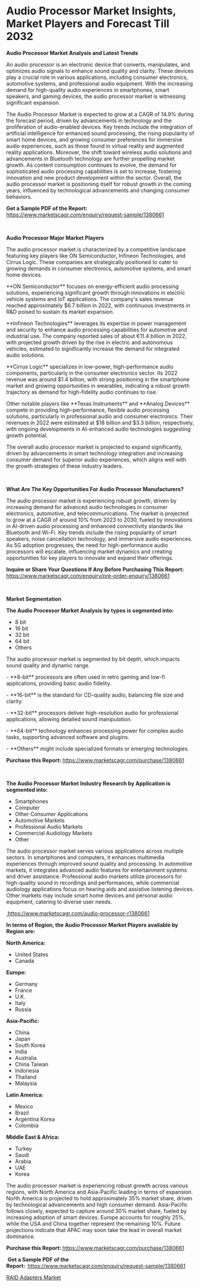 <p><h1>Audio Processor Market Insights, Market Players and Forecast Till 2032</h1></p><p><strong>Audio Processor Market Analysis and Latest Trends</strong></p>
<p><p>An audio processor is an electronic device that converts, manipulates, and optimizes audio signals to enhance sound quality and clarity. These devices play a crucial role in various applications, including consumer electronics, automotive systems, and professional audio equipment. With the increasing demand for high-quality audio experiences in smartphones, smart speakers, and gaming devices, the audio processor market is witnessing significant expansion.</p><p>The Audio Processor Market is expected to grow at a CAGR of 14.9% during the forecast period, driven by advancements in technology and the proliferation of audio-enabled devices. Key trends include the integration of artificial intelligence for enhanced sound processing, the rising popularity of smart home devices, and growing consumer preferences for immersive audio experiences, such as those found in virtual reality and augmented reality applications. Moreover, the shift toward wireless audio solutions and advancements in Bluetooth technology are further propelling market growth. As content consumption continues to evolve, the demand for sophisticated audio processing capabilities is set to increase, fostering innovation and new product development within the sector. Overall, the audio processor market is positioning itself for robust growth in the coming years, influenced by technological advancements and changing consumer behaviors.</p></p>
<p><strong>Get a Sample PDF of the Report:&nbsp;</strong> <a href="https://www.marketscagr.com/enquiry/request-sample/1380661?utm_campaign=2291&utm_medium=2&utm_source=Github&utm_content=ia&utm_term=11022025&utm_id=audio-processor">https://www.marketscagr.com/enquiry/request-sample/1380661</a></p>
<p>&nbsp;</p>
<p><strong>Audio Processor Major Market Players</strong></p>
<p><p>The audio processor market is characterized by a competitive landscape featuring key players like ON Semiconductor, Infineon Technologies, and Cirrus Logic. These companies are strategically positioned to cater to growing demands in consumer electronics, automotive systems, and smart home devices.</p><p>**ON Semiconductor** focuses on energy-efficient audio processing solutions, experiencing significant growth through innovations in electric vehicle systems and IoT applications. The company's sales revenue reached approximately $6.7 billion in 2022, with continuous investments in R&D poised to sustain its market expansion.</p><p>**Infineon Technologies** leverages its expertise in power management and security to enhance audio processing capabilities for automotive and industrial use. The company reported sales of about €11.4 billion in 2022, with projected growth driven by the rise in electric and autonomous vehicles, estimated to significantly increase the demand for integrated audio solutions.</p><p>**Cirrus Logic** specializes in low-power, high-performance audio components, particularly in the consumer electronics sector. Its 2022 revenue was around $1.4 billion, with strong positioning in the smartphone market and growing opportunities in wearables, indicating a robust growth trajectory as demand for high-fidelity audio continues to rise.</p><p>Other notable players like **Texas Instruments** and **Analog Devices** compete in providing high-performance, flexible audio processing solutions, particularly in professional audio and consumer electronics. Their revenues in 2022 were estimated at $18 billion and $3.3 billion, respectively, with ongoing developments in AI-enhanced audio technologies suggesting growth potential.</p><p>The overall audio processor market is projected to expand significantly, driven by advancements in smart technology integration and increasing consumer demand for superior audio experiences, which aligns well with the growth strategies of these industry leaders.</p></p>
<p>&nbsp;</p>
<p><strong>What Are The Key Opportunities For Audio Processor Manufacturers?</strong></p>
<p><p>The audio processor market is experiencing robust growth, driven by increasing demand for advanced audio technologies in consumer electronics, automotive, and telecommunications. The market is projected to grow at a CAGR of around 10% from 2023 to 2030, fueled by innovations in AI-driven audio processing and enhanced connectivity standards like Bluetooth and Wi-Fi. Key trends include the rising popularity of smart speakers, noise cancellation technology, and immersive audio experiences. As 5G adoption progresses, the need for high-performance audio processors will escalate, influencing market dynamics and creating opportunities for key players to innovate and expand their offerings.</p></p>
<p><strong>Inquire or Share Your Questions If Any Before Purchasing This Report:</strong> <a href="https://www.marketscagr.com/enquiry/pre-order-enquiry/1380661?utm_campaign=2291&utm_medium=2&utm_source=Github&utm_content=ia&utm_term=11022025&utm_id=audio-processor">https://www.marketscagr.com/enquiry/pre-order-enquiry/1380661</a></p>
<p>&nbsp;</p>
<p><strong>Market Segmentation</strong></p>
<p><strong>The Audio Processor Market Analysis by types is segmented into:</strong></p>
<p><ul><li>8 bit</li><li>16 bit</li><li>32 bit</li><li>64 bit</li><li>Others</li></ul></p>
<p><p>The audio processor market is segmented by bit depth, which impacts sound quality and dynamic range. </p><p>- **8-bit** processors are often used in retro gaming and low-fi applications, providing basic audio fidelity.  </p><p>- **16-bit** is the standard for CD-quality audio, balancing file size and clarity.  </p><p>- **32-bit** processors deliver high-resolution audio for professional applications, allowing detailed sound manipulation.  </p><p>- **64-bit** technology enhances processing power for complex audio tasks, supporting advanced software and plugins.  </p><p>- **Others** might include specialized formats or emerging technologies.</p></p>
<p><strong>Purchase this Report:&nbsp;</strong><a href="https://www.marketscagr.com/purchase/1380661?utm_campaign=2291&utm_medium=2&utm_source=Github&utm_content=ia&utm_term=11022025&utm_id=audio-processor">https://www.marketscagr.com/purchase/1380661</a></p>
<p>&nbsp;</p>
<p><strong>The Audio Processor Market Industry Research by Application is segmented into:</strong></p>
<p><ul><li>Smartphones</li><li>Computer</li><li>Other Consumer Applications</li><li>Automotive Markets</li><li>Professional Audio Markets</li><li>Commercial Audiology Markets</li><li>Other</li></ul></p>
<p><p>The audio processor market serves various applications across multiple sectors. In smartphones and computers, it enhances multimedia experiences through improved sound quality and processing. In automotive markets, it integrates advanced audio features for entertainment systems and driver assistance. Professional audio markets utilize processors for high-quality sound in recordings and performances, while commercial audiology applications focus on hearing aids and assistive listening devices. Other markets may include smart home devices and personal audio equipment, catering to diverse user needs.</p></p>
<p><a href="https://www.marketscagr.com/audio-processor-r1380661?utm_campaign=2291&utm_medium=2&utm_source=Github&utm_content=ia&utm_term=11022025&utm_id=audio-processor">&nbsp;https://www.marketscagr.com/audio-processor-r1380661</a></p>
<p><strong>In terms of Region, the Audio Processor Market Players available by Region are:</strong></p>
<p>
    <p> <strong> North America: </strong>
        <ul>
            <li>United States</li>
            <li>Canada</li>
        </ul>
        </p> 
    <p> <strong> Europe: </strong>
        <ul>
            <li>Germany</li>
            <li>France</li>
            <li>U.K.</li>
            <li>Italy</li>
            <li>Russia</li>
        </ul>
        </p> 
    <p> <strong> Asia-Pacific: </strong>
        <ul>
            <li>China</li>
            <li>Japan</li>
            <li>South Korea</li>
            <li>India</li>
            <li>Australia</li>
            <li>China Taiwan</li>
            <li>Indonesia</li>
            <li>Thailand</li>
            <li>Malaysia</li>
        </ul>
        </p> 
    <p> <strong> Latin America: </strong>
        <ul>
            <li>Mexico</li>
            <li>Brazil</li>
            <li>Argentina Korea</li>
            <li>Colombia</li>
        </ul>
        </p> 
    <p> <strong> Middle East & Africa: </strong>
        <ul>
            <li>Turkey</li>
            <li>Saudi</li>
            <li>Arabia</li>
            <li>UAE</li>
            <li>Korea</li>
        </ul>
    </p>
    </p>
<p><p>The audio processor market is experiencing robust growth across various regions, with North America and Asia-Pacific leading in terms of expansion. North America is projected to hold approximately 35% market share, driven by technological advancements and high consumer demand. Asia-Pacific follows closely, expected to capture around 30% market share, fueled by increasing adoption of smart devices. Europe accounts for roughly 25%, while the USA and China together represent the remaining 10%. Future projections indicate that APAC may soon take the lead in overall market dominance.</p></p>
<p><strong>Purchase this Report: </strong><a href="https://www.marketscagr.com/purchase/1380661?utm_campaign=2291&utm_medium=2&utm_source=Github&utm_content=ia&utm_term=11022025&utm_id=audio-processor">https://www.marketscagr.com/purchase/1380661</a></p>
<p>&nbsp;<strong>Get a Sample PDF of the Report:&nbsp;&nbsp;</strong><a href="https://www.marketscagr.com/enquiry/request-sample/1380661?utm_campaign=2291&utm_medium=2&utm_source=Github&utm_content=ia&utm_term=11022025&utm_id=audio-processor">https://www.marketscagr.com/enquiry/request-sample/1380661</a></p>
<p><strong></strong></p>
<p><p><a href="https://github.com/rileymgdorcas/Market-Research-Report-List-1/blob/main/raid-adapters-market.md?utm_campaign=2291&utm_medium=2&utm_source=Github&utm_content=ia&utm_term=11022025&utm_id=audio-processor">RAID Adapters Market</a></p></p>